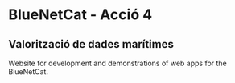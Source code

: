 # BlueNetCat - Acció 4
## Valorització de dades marítimes
Website for development and demonstrations of web apps for the BlueNetCat.
